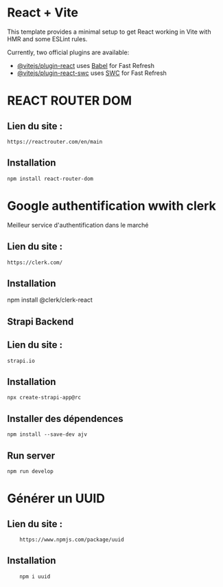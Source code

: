 # React + Vite

This template provides a minimal setup to get React working in Vite with HMR and some ESLint rules.

Currently, two official plugins are available:

- [@vitejs/plugin-react](https://github.com/vitejs/vite-plugin-react/blob/main/packages/plugin-react/README.md) uses [Babel](https://babeljs.io/) for Fast Refresh
- [@vitejs/plugin-react-swc](https://github.com/vitejs/vite-plugin-react-swc) uses [SWC](https://swc.rs/) for Fast Refresh

# REACT ROUTER DOM
##  Lien du site :
    https://reactrouter.com/en/main
## Installation
    npm install react-router-dom

# Google authentification wwith clerk
Meilleur service d'authentification dans le marché
##  Lien du site :
    https://clerk.com/
## Installation
   npm install @clerk/clerk-react

## Strapi Backend
##  Lien du site :
    strapi.io
## Installation
    npx create-strapi-app@rc

## Installer des dépendences
    npm install --save-dev ajv

## Run server
    npm run develop

# Générer un UUID
##  Lien du site :    
        https://www.npmjs.com/package/uuid
##  Installation    
        npm i uuid